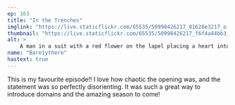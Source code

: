 ```yaml
---
ep: 163
title: "In the Trenches"
imglink: "https://live.staticflickr.com/65535/50998426217_81628e3217_o.jpg"
thumbnail: "https://live.staticflickr.com/65535/50998426217_f6f4a44bb3_q.jpg"
alt: >
    A man in a suit with a red flower on the lapel placing a heart into his open wallet. He’s grinning, saying “A Noble Sacrifice”
name: "Bare1ythere"
hastext: true
---
```

This is my favourite episode!! I love how chaotic the opening was, and the statement was so perfectly disorienting. It was such a great way to introduce domains and the amazing season to come!